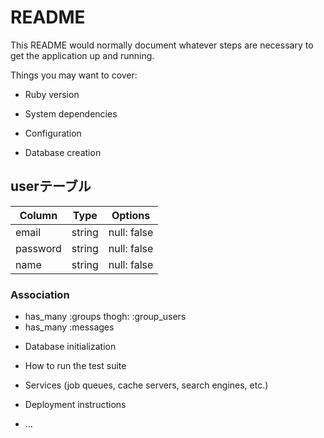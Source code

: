 # README

This README would normally document whatever steps are necessary to get the
application up and running.

Things you may want to cover:

* Ruby version

* System dependencies

* Configuration

* Database creation
## userテーブル

|Column|Type|Options|
|------|----|-------|
|email|string|null: false|
|password|string|null: false|
|name|string|null: false|

### Association
- has_many :groups thogh: :group_users
- has_many :messages





* Database initialization

* How to run the test suite

* Services (job queues, cache servers, search engines, etc.)

* Deployment instructions

* ...
